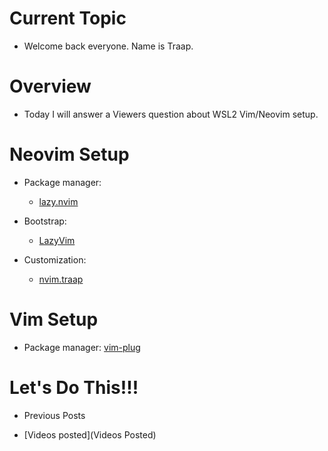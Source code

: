 # Current Topic
  - Welcome back everyone.  Name is Traap.

# Overview
  - Today I will answer a Viewers question about WSL2 Vim/Neovim setup.

# Neovim Setup
  - Package manager:
    * [lazy.nvim](https://github.com/folke/lazy.nvim)

  - Bootstrap:
    * [LazyVim](https://github.com/LazyVim/LazyVim)

  - Customization:
    * [nvim.traap](https://github.com/Traap/nvim.)

# Vim Setup
  - Package manager: [vim-plug](https://github.com/junegunn/vim-plug)


# Let's Do This!!!
  * Previous Posts

  - [Videos posted](Videos Posted)
